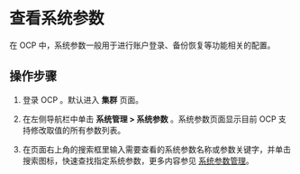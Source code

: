 # 查看系统参数

在 OCP 中，系统参数一般用于进行账户登录、备份恢复等功能相关的配置。

## 操作步骤

1. 登录 OCP 。默认进入 **集群** 页面。

2. 在左侧导航栏中单击 **系统管理 \> 系统参数** 。系统参数页面显示目前 OCP 支持修改取值的所有参数列表。

3. 在页面右上角的搜索框里输入需要查看的系统参数名称或参数关键字，并单击搜索图标，快速查找指定系统参数，更多内容参见 [系统参数管理](10.using-system-management/12.system-parameter-management.md)。
